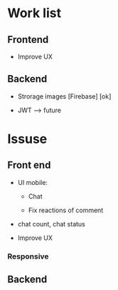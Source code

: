 # Work list

## Frontend

- Improve UX

## Backend

- Strorage images [Firebase] [ok]

- JWT --> future

# Issuse

## Front end

- UI mobile:

  - Chat

  - Fix reactions of comment

- chat count, chat status

- Improve UX

### Responsive

## Backend
